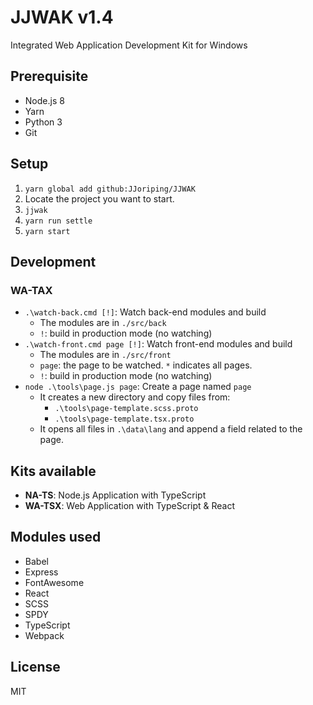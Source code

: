 # JJWAK v1.4
Integrated Web Application Development Kit for Windows

## Prerequisite
- Node.js 8
- Yarn
- Python 3
- Git
## Setup
1. `yarn global add github:JJoriping/JJWAK`
1. Locate the project you want to start.
1. `jjwak`
1. `yarn run settle`
1. `yarn start`
## Development
### WA-TAX
- `.\watch-back.cmd [!]`: Watch back-end modules and build
  - The modules are in `./src/back`
  - `!`: build in production mode (no watching)
- `.\watch-front.cmd page [!]`: Watch front-end modules and build
  - The modules are in `./src/front`
  - `page`: the page to be watched. `*` indicates all pages.
  - `!`: build in production mode (no watching)
- `node .\tools\page.js page`: Create a page named `page`
  - It creates a new directory and copy files from:
    - `.\tools\page-template.scss.proto`
    - `.\tools\page-template.tsx.proto`
  - It opens all files in `.\data\lang` and append a field related to the page.
## Kits available
- **NA-TS**: Node.js Application with TypeScript
- **WA-TSX**: Web Application with TypeScript & React
## Modules used
- Babel
- Express
- FontAwesome
- React
- SCSS
- SPDY
- TypeScript
- Webpack
## License
MIT